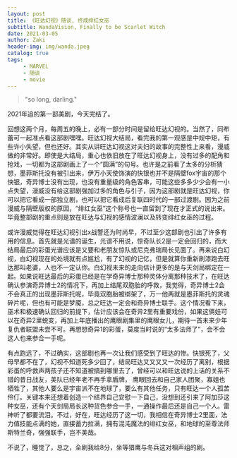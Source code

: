 ```yaml
---
layout: post
title: 《旺达幻视》随谈, 终成绯红女巫
subtitle: WandaVision, Finally to be Scarlet Witch 
date: 2021-03-05
author: Zaki
header-img: img/wanda.jpeg
catalog: true
tags:
     - MARVEL
     - 随谈
     - movie
---
```

> "so long, darling."

2021年追的第一部美剧，今天完结了。

回想这两个月，每周五的晚上，必有一部分时间是留给旺达幻视的。当然了，同布蕾可一起准点看这部剧嘿嘿。旺达幻视大结局，看完我的第一观感是中规中矩，有些许小失望，但也还好。其实从讲旺达幻视这对夫妇的故事的完整性上来看，漫威做的非常好。即使是大结局，重心也依旧放在了旺达幻视身上，没有过多的配角和抢戏，一切都为这部剧画上了一个“圆满”的句号。也许是之前看了太多的分析猜想，墨菲斯托没有被引出来，伊万小天使饰演的快银也并不是隔壁fox宇宙的那个快银，奇异博士没有出现，也没有重量级的角色客串，可能这些多多少少会有一小点失望，漫威没有给这部剧强加过多的角色与引子，因为这部剧就是旺达幻视，你可以把它看成一部独立剧，也可以把它看成后复联四时代的一部过渡剧。因为之前漫威与隔壁版权的原因，“绯红女巫”这个称号也一直留到了现在才正式的说出来。毕竟整部剧的重点则是放在旺达与幻视的感情波澜以及转变绯红女巫的过程。

或许漫威觉得在旺达幻视引出x战警还为时尚早，不过至少这部剧也引出了许多有用的信息。首先就是光谱的诞生，光谱不用说，惊奇队长2是一定会回归的，而大结局最后的彩蛋光谱应该是又要和老朋友惊队或尼克弗瑞局长见面了。再来说白幻视，白幻视现在的处境就有点尴尬，有了幻视的记忆，但是就算你重新刷漆跑去旺达那叫老婆，人也不一定认你。白幻视未来的走向估计更多的是与天剑局绑定在一起。如果说旺达最后的彩蛋已经是在学奇异博士那种灵体分离那种技术了，在旺达确认参演奇异博士2的情况下，再加上结尾双胞胎的呼救，我觉得，奇异博士2会不会真正的出现墨菲斯托呢，毕竟双胞胎被绑架了，万一他两就是墨菲斯托的灵魂碎片呢，但也有可能是梦魇，总之旺达一定会和奇异博士联手。这个情况看下来，巫术和极速确认回归的前提下，估计应该会在奇异2里有重要戏份，如果这俩娃可以在奇异2里蜕变，再加上年底播出的鹰眼剧集里的鹰眼女儿，期待一首未来少年复仇者联盟未尝不可。再想想奇异1的彩蛋，莫度当时说的“太多法师了”，会不会这人也来参合一手呢。

有点跑远了，不过确实，这部剧也再一次让我们感受到了旺达的惨。快银死了，父母早都不在了，幻视不知道死多少回了，结局旺达又又又又一次经历了离别，根据彩蛋的呼救声两孩子还不知道被搞到哪里去了，曾经可以和旺达说的上话的关系不错的昔日战友，美队已经年老不再手拿盾牌，
鹰眼回去和自己家人团聚，寡姐也牺牲了，其他人要么是宇宙派不在地球了，要么有其他任务，只有旺达一个人孤苦伶仃。关键本来还想着创造一个结界自己安慰一下自己，没想到还引来了阿加莎这种女巫，还有个天剑局局长这种货色参合一手，一通操作最后还是自己一个人。雷神听了都要流泪。不过，好在，旺达经历了这一切，我相信在奇异博士2里面，法力值技能点满的她，直接蓄力拉满，拥有混沌魔法的绯红女巫，和地球的至尊法师斯特兰奇，强强联手，岂不美哉。

不说了，睡觉了，总之，全剧我给8分，坐等猎鹰与冬兵这对相声组的剧。

